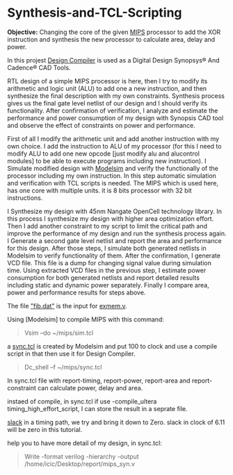 # Synthesis-and-TCL-Scripting

**Objective:** Changing the core of the given [MIPS](https://github.com/rabieifk/Synthesis-and-TCL-Scripting/tree/master/MIPS) processor to add the XOR instruction and synthesis the new processor to calculate area, delay and power.

In this projest [Design Compiler](https://www.synopsys.com/implementation-and-signoff/rtl-synthesis-test/design-compiler-graphical.html) is used as a Digital Design Synopsys® And Cadence® CAD Tools.

RTL design of a simple MIPS processor is here, then I try to modify its arithmetic and logic unit (ALU) to add one a new instruction, and then synthesize the final description with my own constraints. Synthesis process gives us the final gate level netlist of our design and I should verify its functionality.
After confirmation of verification, I analyze and estimate the performance and power consumption of my design with Synopsis CAD tool and observe the effect of constraints on power and performance.

First of all I modify the arithmetic unit and add another instruction with my own choice. I  add the instruction to ALU of my processor (for this I need to modify ALU to add one new opcode [just modify alu and alucontrol modules] to be able to execute programs including new instruction). 
I Simulate modified design with [Modelsim](https://www.mentor.com/company/higher_ed/modelsim-student-edition) and verify the functionally of the processor including my own instruction. In this step automatic simulation and verification with TCL scripts is needed. The MIPS which is used here, has one core with multiple units. it is 8 bits processor with 32 bit instructions.


I Synthesize my design with 45nm Nangate OpenCell technology library. In this process I synthesize my design with higher area optimization effort. Then I add another constraint to my script to limit the critical path and improve the performance of my design and run the synthesis process again. I Generate a second gate level netlist and report the area and performance for this design. After those steps, I simulate both generated netlists in Modelsim to verify functionality of them. After the confirmation, I generate VCD file. This file is a dump for changing signal value during simulation time. Using extracted VCD files in the previous step, I estimate power consumption for both generated netlists and report detailed results including static and dynamic power separately. Finally I compare area, power and performance results for steps above.

The file ["fib.dat"](https://github.com/rabieifk/Synthesis-and-TCL-Scripting/blob/master/fib.dat) is the input for [exmem.v](https://github.com/rabieifk/Synthesis-and-TCL-Scripting/blob/master/exmem.v).


Using [Modelsim] to compile MIPS with this command:
>Vsim –do ~/mips/sim.tcl

a [sync.tcl](https://github.com/rabieifk/Synthesis-and-TCL-Scripting/blob/master/syn1.tcl~) is created by Modelsim and put 100 to clock and use a compile script in that then use it for Design Compiler.

>Dc_shell –f ~/mips/sync.tcl

In sync.tcl file with report-timing, report-power, report-area and report-constraint can calculate power, delay and area.

instaed of compile, in sync.tcl if use -compile_ultera timing_high_effort_script, I can store the result in a seprate file.

[slack](https://www.researchgate.net/post/Is_anyone_working_on_synopsys_tool_DC_Compiler) in a timing path, we try and bring it down to Zero. slack in clock of 6.11 will be zero in this tutorial.

help you to have more detail of my design, in sync.tcl:
>Write -format verilog -hierarchy -output /home/icic/Desktop/report/mips_syn.v
